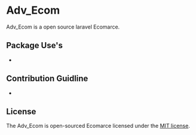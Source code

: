 
# Adv_Ecom
Adv_Ecom is a open source laravel Ecomarce.

## Package Use's
- 




## Contribution Guidline
-

## License

The Adv_Ecom is open-sourced Ecomarce licensed under the [MIT license](https://opensource.org/licenses/MIT).
